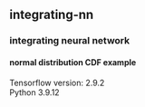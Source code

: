 ## integrating-nn 
### integrating neural network
#### normal distribution CDF example

Tensorflow version: 2.9.2\
Python 3.9.12
